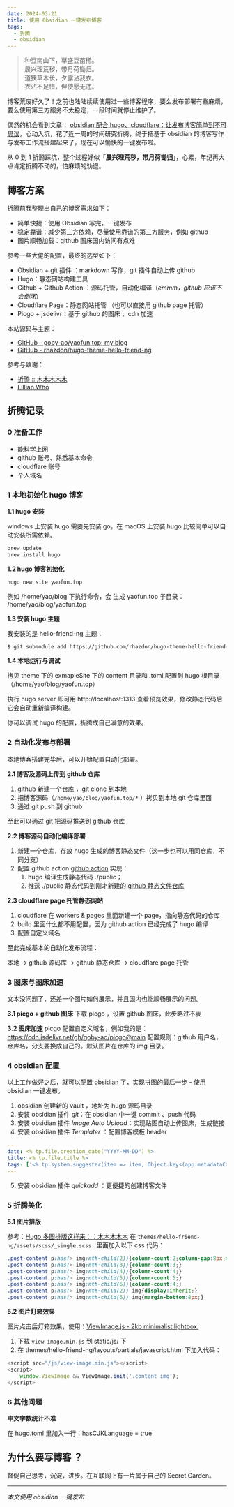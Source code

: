 ```yaml
---
date: 2024-03-21
title: 使用 Obsidian 一键发布博客
tags:
  - 折腾
  - obsidian
---
```

> 种豆南山下，草盛豆苗稀。  
> 晨兴理荒秽，带月荷锄归。  
> 道狭草木长，夕露沾我衣。  
> 衣沾不足惜，但使愿无违。

博客荒废好久了！之前也陆陆续续使用过一些博客程序，要么发布部署有些麻烦，要么使用第三方服务不太稳定，一段时间就停止维护了。

偶然的机会看到文章： [obsidian 配合 hugo、cloudflare：让发布博客简单到不可思议](https://lillianwho.com/posts/obsidian-hugo-cloudflare/)，心动入坑，花了近一周的时间研究折腾，终于把基于 obsidian 的博客写作与发布工作流搭建起来了，现在可以愉快的一键发布啦。

从 0 到 1 折腾踩坑，整个过程好似「**晨兴理荒秽，带月荷锄归**」，心累，年纪再大点肯定折腾不动的，怕麻烦的劝退。

## 博客方案
折腾前我整理出自己的博客需求如下：
- 简单快捷：使用 Obsidian 写完，一键发布
- 稳定靠谱：减少第三方依赖，尽量使用靠谱的第三方服务，例如 github
- 图片顺畅加载：github 图床国内访问有点难

参考一些大佬的配置，最终的选型如下：
- Obsidian + git 插件 ：markdown 写作，git 插件自动上传 github
- Hugo：静态网站构建工具
- Github  + Github Action ：源码托管，自动化编译（*emmm，github 应该不会倒闭*）
- Cloudflare Page：静态网站托管 （也可以直接用 github page 托管）
- Picgo + jsdelivr：基于 github 的图床 、cdn 加速

本站源码与主题：
- [GitHub - goby-ao/yaofun.top: my blog](https://github.com/goby-ao/yaofun.top/)
- [GitHub - rhazdon/hugo-theme-hello-friend-ng](https://github.com/rhazdon/hugo-theme-hello-friend-ng)

参考与致谢：
- [折腾 :: 木木木木木](https://immmmm.com/tags/%E6%8A%98%E8%85%BE/)
- [Lillian Who](https://lillianwho.com/)

## 折腾记录 

### 0 准备工作
- 能科学上网
- github 账号、熟悉基本命令
- cloudflare 账号
- 个人域名
### 1 本地初始化 hugo 博客

**1.1 hugo 安装**

windows 上安装 hugo 需要先安装 go，在 macOS 上安装 hugo 比较简单可以自动安装所需依赖。
```bash
brew update
brew install hugo
```

**1.2 hugo 博客初始化**
```bash
hugo new site yaofun.top
```
例如 /home/yao/blog 下执行命令，会
生成 yaofun.top 子目录： /home/yao/blog/yaofun.top

**1.3 安装 hugo 主题**

我安装的是 hello-friend-ng 主题：
```bash
$ git submodule add https://github.com/rhazdon/hugo-theme-hello-friend-ng.git themes/hello-friend-ng
```

**1.4 本地运行与调试**

拷贝 theme 下的 exmapleSite 下的 content 目录和 .toml 配置到 hugo 根目录（/home/yao/blog/yaofun.top）

执行 hugo server 即可用 http://localhost:1313 查看预览效果，修改静态代码后它会自动重新编译构建。

你可以调试 hugo 的配置，折腾成自己满意的效果。

### 2 自动化发布与部署

本地博客搭建完毕后，可以开始配置自动化部署。

**2.1 博客及源码上传到 github 仓库**
1. github 新建一个仓库 ，git clone 到本地
2. 把博客源码（`/home/yao/blog/yaofun.top/*` ）拷贝到本地 git 仓库里面
3. 通过 git push 到 github

至此可以通过 git 把源码推送到 github 仓库

**2.2 博客源码自动化编译部署**
1. 新建一个仓库，存放 hugo 生成的博客静态文件（这一步也可以用同仓库，不同分支）
2. 配置 github action [github action](https://github.com/goby-ao/goby-ao.github.io) 实现：
	1. hugo 编译生成静态代码 ./public；
	2. 推送 ./public 静态代码到刚才新建的 [github 静态文件仓库](https://github.com/goby-ao/goby-ao.github.io)

**2.3 cloudflare page 托管静态网站**
1. cloudflare 在 workers & pages 里面新建一个 page，指向静态代码的仓库
2. build 里面什么都不用配置，因为 github action 已经完成了 hugo 编译
3. 配置自定义域名


至此完成基本的自动化发布流程：

本地 -> github 源码库 -> github 静态仓库 -> cloudflare page 托管

### 3 图床与图床加速
文本没问题了，还差一个图片如何展示，并且国内也能顺畅展示的问题。

**3.1 picgo + github 图床**
下载 picgo ，设置 github 图床，此步略过不表

**3.2 图床加速**
picgo 配置自定义域名，例如我的是：https://cdn.jsdelivr.net/gh/goby-ao/picgo@main
配置规则：github 用户名，仓库名，分支要换成自己的。默认图片在仓库的 img 目录。

### 4  obsidian 配置
以上工作做好之后，就可以配置 obsidian 了，实现拼图的最后一步 - 使用 obsidian 一键发布。
1. obsidian 创建新的 vault ，地址为 hugo 源码目录
2. 安装 obsidian 插件 *git*：在 obsidian 中一键 commit 、push 代码
3. 安装 obsidian 插件 *Image Auto Upload*：实现贴图自动上传图床，生成链接
4. 安装 obsidian 插件 *Templater* ：配置博客模板 header

```yml
---
date: <% tp.file.creation_date("YYYY-MM-DD") %>
title: <% tp.file.title %>
tags: ['<% tp.system.suggester(item => item, Object.keys(app.metadataCache.getTags()).map(x => x.replace("#", ""))) %>']
---
```

5. 安装 obsidian 插件 *quickadd* ：更便捷的创建博客文件

### 5 折腾美化

**5.1 图片排版**

参考：[Hugo 多图排版这样来：：木木木木木](https://immmmm.com/about-images-gird/) 在 ` themes/hello-friend-ng/assets/scss/_single.scss  ` 里面加入以下 css 代码：

```css
.post-content p:has(> img:nth-child(2)){column-count:2;column-gap:8px;margin:6px 0;}
.post-content p:has(> img:nth-child(3)){column-count:3;}
.post-content p:has(> img:nth-child(4)){column-count:4;}
.post-content p:has(> img:nth-child(5)){column-count:5;}
.post-content p:has(> img:nth-child(6)){column-count:4;}
.post-content p:has(> img:nth-child(2)) img{display:inherit;}
.post-content p:has(> img:nth-child(6)) img{margin-bottom:8px;}
```

**5.2 图片灯箱效果**

图片点击后灯箱效果，使用：[ViewImage.js - 2kb minimalist lightbox.](https://tokinx.github.io/ViewImage/)

1. 下载 `view-image.min.js` 到 static/js/ 下
2. 在 themes/hello-friend-ng/layouts/partials/javascript.html 下加入代码：

```js
<script src="/js/view-image.min.js"></script>
<script>
    window.ViewImage && ViewImage.init('.content img');
</script>
```


### 6 其他问题

**中文字数统计不准**

在 hugo.toml 里加入一行：hasCJKLanguage = true


## 为什么要写博客 ？

督促自己思考，沉淀，进步。在互联网上有一片属于自己的 Secret Garden。

------------

*本文使用 obsidian 一键发布*